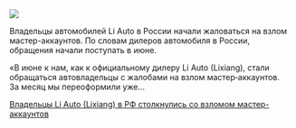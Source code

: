 <!--2025-07-28 13:32:45-->
<div class="yb">
  <div class="rss habr"><img src="https://habrastorage.org/getpro/habr/upload_files/700/0f5/7ab/7000f57abb33176f521ade95f28f0442.jpg" /><p>Владельцы автомобилей Li Auto в России начали жаловаться на взлом мастер-аккаунтов. По словам дилеров автомобиля в России, обращения начали поступать в июне.</p><p>«В июне к&nbsp;нам, как&nbsp;к&nbsp;официальному дилеру Li Auto (Lixiang), стали обращаться автовладельцы с&nbsp;жалобами на&nbsp;взлом мастер‑аккаунтов. За&nbsp;месяц мы переоформили уже... <p class="titl"><a href="https://habr.com/ru/news/931752/?utm_source=habrahabr&utm_medium=rss&utm_campaign=931752">Владельцы Li Auto (Lixiang) в РФ столкнулись со взломом мастер-аккаунтов</a></p></div>
</div>
